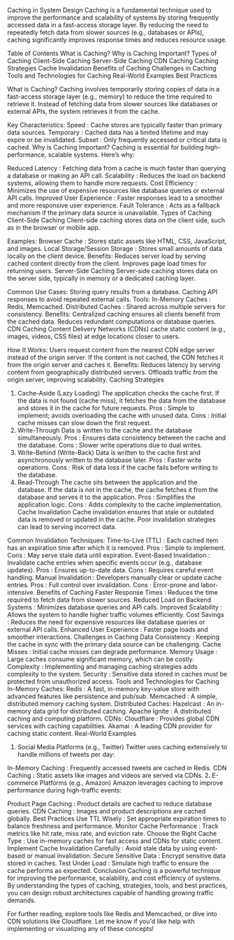 Caching in System Design
Caching is a fundamental technique used to improve the performance and scalability of systems by storing frequently accessed data in a fast-access storage layer. By reducing the need to repeatedly fetch data from slower sources (e.g., databases or APIs), caching significantly improves response times and reduces resource usage.

Table of Contents
What is Caching?
Why is Caching Important?
Types of Caching
Client-Side Caching
Server-Side Caching
CDN Caching
Caching Strategies
Cache Invalidation
Benefits of Caching
Challenges in Caching
Tools and Technologies for Caching
Real-World Examples
Best Practices

What is Caching?
Caching involves temporarily storing copies of data in a fast-access storage layer (e.g., memory) to reduce the time required to retrieve it. Instead of fetching data from slower sources like databases or external APIs, the system retrieves it from the cache.

Key Characteristics:
Speed : Cache stores are typically faster than primary data sources.
Temporary : Cached data has a limited lifetime and may expire or be invalidated.
Subset : Only frequently accessed or critical data is cached.
Why is Caching Important?
Caching is essential for building high-performance, scalable systems. Here’s why:

Reduced Latency :
Fetching data from a cache is much faster than querying a database or making an API call.
Scalability :
Reduces the load on backend systems, allowing them to handle more requests.
Cost Efficiency :
Minimizes the use of expensive resources like database queries or external API calls.
Improved User Experience :
Faster responses lead to a smoother and more responsive user experience.
Fault Tolerance :
Acts as a fallback mechanism if the primary data source is unavailable.
Types of Caching
Client-Side Caching
Client-side caching stores data on the client side, such as in the browser or mobile app.

Examples:
Browser Cache : Stores static assets like HTML, CSS, JavaScript, and images.
Local Storage/Session Storage : Stores small amounts of data locally on the client device.
Benefits:
Reduces server load by serving cached content directly from the client.
Improves page load times for returning users.
Server-Side Caching
Server-side caching stores data on the server side, typically in memory or a dedicated caching layer.

Common Use Cases:
Storing query results from a database.
Caching API responses to avoid repeated external calls.
Tools:
In-Memory Caches : Redis, Memcached.
Distributed Caches : Shared across multiple servers for consistency.
Benefits:
Centralized caching ensures all clients benefit from the cached data.
Reduces redundant computations or database queries.
CDN Caching
Content Delivery Networks (CDNs) cache static content (e.g., images, videos, CSS files) at edge locations closer to users.

How It Works:
Users request content from the nearest CDN edge server instead of the origin server.
If the content is not cached, the CDN fetches it from the origin server and caches it.
Benefits:
Reduces latency by serving content from geographically distributed servers.
Offloads traffic from the origin server, improving scalability.
Caching Strategies
1. Cache-Aside (Lazy Loading)
The application checks the cache first. If the data is not found (cache miss), it fetches the data from the database and stores it in the cache for future requests.
Pros : Simple to implement; avoids overloading the cache with unused data.
Cons : Initial cache misses can slow down the first request.
2. Write-Through
Data is written to the cache and the database simultaneously.
Pros : Ensures data consistency between the cache and the database.
Cons : Slower write operations due to dual writes.
3. Write-Behind (Write-Back)
Data is written to the cache first and asynchronously written to the database later.
Pros : Faster write operations.
Cons : Risk of data loss if the cache fails before writing to the database.
4. Read-Through
The cache sits between the application and the database. If the data is not in the cache, the cache fetches it from the database and serves it to the application.
Pros : Simplifies the application logic.
Cons : Adds complexity to the cache implementation.
Cache Invalidation
Cache invalidation ensures that stale or outdated data is removed or updated in the cache. Poor invalidation strategies can lead to serving incorrect data.

Common Invalidation Techniques:
Time-to-Live (TTL) :
Each cached item has an expiration time after which it is removed.
Pros : Simple to implement.
Cons : May serve stale data until expiration.
Event-Based Invalidation :
Invalidate cache entries when specific events occur (e.g., database updates).
Pros : Ensures up-to-date data.
Cons : Requires careful event handling.
Manual Invalidation :
Developers manually clear or update cache entries.
Pros : Full control over invalidation.
Cons : Error-prone and labor-intensive.
Benefits of Caching
Faster Response Times :
Reduces the time required to fetch data from slower sources.
Reduced Load on Backend Systems :
Minimizes database queries and API calls.
Improved Scalability :
Allows the system to handle higher traffic volumes efficiently.
Cost Savings :
Reduces the need for expensive resources like database queries or external API calls.
Enhanced User Experience :
Faster page loads and smoother interactions.
Challenges in Caching
Data Consistency :
Keeping the cache in sync with the primary data source can be challenging.
Cache Misses :
Initial cache misses can degrade performance.
Memory Usage :
Large caches consume significant memory, which can be costly.
Complexity :
Implementing and managing caching strategies adds complexity to the system.
Security :
Sensitive data stored in caches must be protected from unauthorized access.
Tools and Technologies for Caching
In-Memory Caches:
Redis : A fast, in-memory key-value store with advanced features like persistence and pub/sub.
Memcached : A simple, distributed memory caching system.
Distributed Caches:
Hazelcast : An in-memory data grid for distributed caching.
Apache Ignite : A distributed caching and computing platform.
CDNs:
Cloudflare : Provides global CDN services with caching capabilities.
Akamai : A leading CDN provider for caching static content.
Real-World Examples
1. Social Media Platforms (e.g., Twitter)
Twitter uses caching extensively to handle millions of tweets per day:

In-Memory Caching : Frequently accessed tweets are cached in Redis.
CDN Caching : Static assets like images and videos are served via CDNs.
2. E-commerce Platforms (e.g., Amazon)
Amazon leverages caching to improve performance during high-traffic events:

Product Page Caching : Product details are cached to reduce database queries.
CDN Caching : Images and product descriptions are cached globally.
Best Practices
Use TTL Wisely :
Set appropriate expiration times to balance freshness and performance.
Monitor Cache Performance :
Track metrics like hit rate, miss rate, and eviction rate.
Choose the Right Cache Type :
Use in-memory caches for fast access and CDNs for static content.
Implement Cache Invalidation Carefully :
Avoid stale data by using event-based or manual invalidation.
Secure Sensitive Data :
Encrypt sensitive data stored in caches.
Test Under Load :
Simulate high traffic to ensure the cache performs as expected.
Conclusion
Caching is a powerful technique for improving the performance, scalability, and cost efficiency of systems. By understanding the types of caching, strategies, tools, and best practices, you can design robust architectures capable of handling growing traffic demands.

For further reading, explore tools like Redis and Memcached, or dive into CDN solutions like Cloudflare. Let me know if you'd like help with implementing or visualizing any of these concepts!
